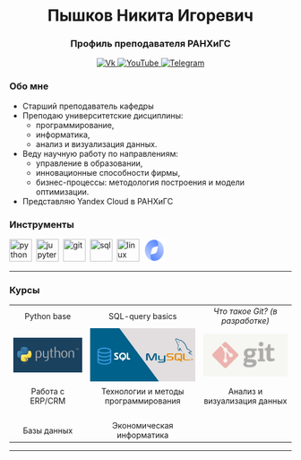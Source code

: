 <div id="header" align="center">
    <h1>Пышков Никита Игоревич</h1>
    <h3>Профиль преподавателя РАНХиГС</h3>
</div>

<div id="socials" align="center">
    <a href="https://vk.com/pyshkovni">
    <img src="https://img.shields.io/badge/Vk-blue?style=for-the-badge&logo=vk&logoColor=white" alt="Vk"/>
  </a>
  <a href="https://www.youtube.com/channel/UCFl8u5LGFv0UqhfP5whEoVA">
    <img src="https://img.shields.io/badge/YouTube-blue?style=for-the-badge&logo=youtube&logoColor=white" alt="YouTube"/>
  </a>
  <a href="[telegram-url](https://t.me/pyshkovni)">
    <img src="https://img.shields.io/badge/Telegram-blue?style=for-the-badge&logo=telegram&logoColor=white" alt="Telegram"/>
  </a>
</div>

### Обо мне

* Старший преподаватель кафедры
* Преподаю университетские дисциплины:
  * программирование,
  * информатика,
  * анализ и визуализация данных.
* Веду научную работу по направлениям:
  * управление в образовании,
  * инновационные способности фирмы,
  * бизнес-процессы: методология построения и модели оптимизации.
* Представляю Yandex Cloud в РАНХиГС

### Инструменты

<img src="https://cdn.jsdelivr.net/gh/devicons/devicon/icons/python/python-original.svg" title="python" width="40" height="40"/>&nbsp;
<img src="https://cdn.jsdelivr.net/gh/devicons/devicon/icons/jupyter/jupyter-original.svg" title="jupyter" width="40" height="40"/>&nbsp;
<img src="https://cdn.jsdelivr.net/gh/devicons/devicon/icons/git/git-original.svg" title="git" width="40" height="40"/>&nbsp;
<img src="https://cdn.jsdelivr.net/gh/devicons/devicon/icons/postgresql/postgresql-original.svg" title="sql" width="40" height="40"/>&nbsp;
<img src="https://cdn.jsdelivr.net/gh/devicons/devicon/icons/linux/linux-original.svg" title="linux" width="40" height="40"/>&nbsp;
<img src="img/yandex_cloud_emb.png" title="yandex cloud" width="40" height="40"/>&nbsp;

---

### Курсы

| | | |
|:--:|:--:|:--:|
| Python base | SQL-query basics | _Что такое Git? (в разработке)_ |
| ![](img/python_course.jpg) | ![](img/sql_course.jpg) | ![](img/git_course.jpg) |
| Работа с ERP/CRM | Технологии и методы программирования | Анализ и визуализация данных |
| ![]() | ![]() | ![]() |
| Базы данных | Экономическая информатика | |

---

